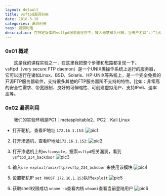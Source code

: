 ```yaml
---
layout: default
title: vsftpd漏洞利用
date: 2018-3-10
categories: 漏洞利用
tags: 漏洞利用
description: 在特定版本的vsftpd服务器程序中，被人恶意植入代码，当用户名以”:)”为结尾，服务器就会在6200端口监听，并且能够执行任意代码。Vsftpd version2到2.3.4存在后门漏洞，攻击者可以通过该漏洞获取root权限。
---
```


### 0x01 概述
&emsp;&emsp;这是我的课程实验之一，在这里我把整个步骤和思路都复现一下。<br>vsftpd（very secure FTP daemon）是一个UNIX类操作系统上运行的服务器，它可以运行在诸如Linux、BSD、Solaris、HP-UNIX等系统上，是一个完全免费的开源FTP服务器软件，支持很多其他的FTP服务器所不支持的特性。比如：非常高的安全性需求、带宽限制、良好的可伸缩性、可创建虚拟用户、支持IPv6、速率高等。<br>

### 0x02 漏洞利用
&emsp;&emsp;我们的实验环境是PC1：metasploitable2，PC2：Kali Linux

* 打开靶机，查看IP地址 `172.16.1.153`:
![pic1](http://101.132.99.228/post_img/vsftpd1.png)

2. 打开渗透机，查看IP地址`172.16.1.152`:
![pic2](http://101.132.99.228/post_img/vsftpd2.png)

3. 打开渗透机上的`msfconsole`，搜索`vsftpd`相关漏洞，看到`vsftpd_234_backdoor`
![pic3](http://101.132.99.228/post_img/vsftpd3.png)

4. 输入`use exploit/unix/ftp/vsftp_234_bckdoor` 来使用该模块
![pic4](http://101.132.99.228/post_img/vsftpd4.png)

5. 设置靶机IP `set RHOST 172.16.1.153`执行`exploit`
![pic5](http://101.132.99.228/post_img/vsftpd5.png)

6. 获取shell权限成功 `uname -a`查看内核 `whoami`查看当前登陆用户
![pic6](http://101.132.99.228/post_img/vsftpd6.png)
